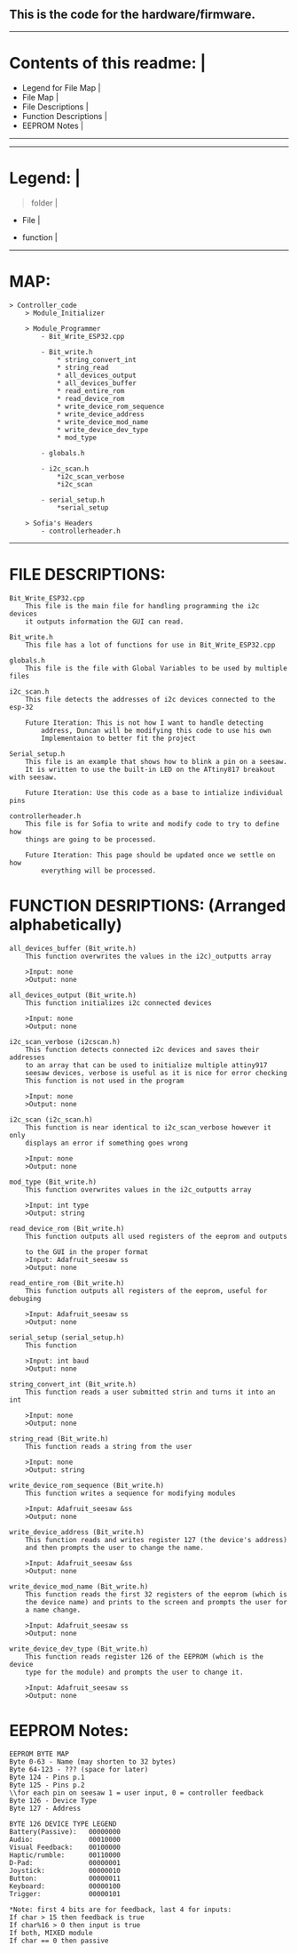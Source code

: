 ## This is the code for the hardware/firmware. 
______________________________
# Contents of this readme:    |
- Legend for File Map         |
- File Map                    |
- File Descriptions           |
- Function Descriptions       |
- EEPROM Notes                |
-------------------------------
____________
# Legend:  |
> folder   |
- File     |
* function |
-----------------------------------------------
# MAP:                                            
    > Controller_code
        > Module_Initializer   

        > Module_Programmer
            - Bit_Write_ESP32.cpp

            - Bit_write.h
                * string_convert_int
                * string_read
                * all_devices_output
                * all_devices_buffer
                * read_entire_rom
                * read_device_rom
                * write_device_rom_sequence
                * write_device_address
                * write_device_mod_name
                * write_device_dev_type
                * mod_type

            - globals.h

            - i2c_scan.h
                *i2c_scan_verbose
                *i2c_scan

            - serial_setup.h
                *serial_setup

        > Sofia's Headers
            - controllerheader.h

-----------------------------------------------

# FILE DESCRIPTIONS:
    Bit_Write_ESP32.cpp
        This file is the main file for handling programming the i2c devices
        it outputs information the GUI can read.

    Bit_write.h
        This file has a lot of functions for use in Bit_Write_ESP32.cpp

    globals.h
        This file is the file with Global Variables to be used by multiple files

    i2c_scan.h
        This file detects the addresses of i2c devices connected to the esp-32

        Future Iteration: This is not how I want to handle detecting
            address, Duncan will be modifying this code to use his own
            Implementaion to better fit the project

    Serial_setup.h
        This file is an example that shows how to blink a pin on a seesaw.
        It is written to use the built-in LED on the ATtiny817 breakout with seesaw.

        Future Iteration: Use this code as a base to intialize individual pins

    controllerheader.h
        This file is for Sofia to write and modify code to try to define how 
        things are going to be processed.

        Future Iteration: This page should be updated once we settle on how 
            everything will be processed. 


# FUNCTION DESRIPTIONS: (Arranged alphabetically)
    all_devices_buffer (Bit_write.h)
        This function overwrites the values in the i2c)_outputts array

        >Input: none
        >Output: none

    all_devices_output (Bit_write.h)
        This function initializes i2c connected devices

        >Input: none
        >Output: none

    i2c_scan_verbose (i2cscan.h)
        This function detects connected i2c devices and saves their addresses
        to an array that can be used to initialize multiple attiny917
        seesaw devices, verbose is useful as it is nice for error checking
        This function is not used in the program

        >Input: none
        >Output: none
    
    i2c_scan (i2c_scan.h)
        This function is near identical to i2c_scan_verbose however it only 
        displays an error if something goes wrong
        
        >Input: none
        >Output: none
    
    mod_type (Bit_write.h)
        This function overwrites values in the i2c_outputts array   

        >Input: int type
        >Output: string

    read_device_rom (Bit_write.h)
        This function outputs all used registers of the eeprom and outputs 

        to the GUI in the proper format
        >Input: Adafruit_seesaw ss
        >Output: none

    read_entire_rom (Bit_write.h)
        This function outputs all registers of the eeprom, useful for debuging  

        >Input: Adafruit_seesaw ss
        >Output: none

    serial_setup (serial_setup.h)
        This function

        >Input: int baud
        >Output: none

    string_convert_int (Bit_write.h)
        This function reads a user submitted strin and turns it into an int

        >Input: none
        >Output: none
        
    string_read (Bit_write.h)
        This function reads a string from the user    

        >Input: none
        >Output: string

    write_device_rom_sequence (Bit_write.h)
        This function writes a sequence for modifying modules

        >Input: Adafruit_seesaw &ss
        >Output: none

    write_device_address (Bit_write.h)
        This function reads and writes register 127 (the device's address)
        and then prompts the user to change the name. 

        >Input: Adafruit_seesaw &ss
        >Output: none

    write_device_mod_name (Bit_write.h)
        This function reads the first 32 registers of the eeprom (which is 
        the device name) and prints to the screen and prompts the user for 
        a name change. 

        >Input: Adafruit_seesaw ss
        >Output: none

    write_device_dev_type (Bit_write.h)
        This function reads register 126 of the EEPROM (which is the device
        type for the module) and prompts the user to change it. 

        >Input: Adafruit_seesaw ss
        >Output: none


# EEPROM Notes: 
    EEPROM BYTE MAP
    Byte 0-63 - Name (may shorten to 32 bytes)
    Byte 64-123 - ??? (space for later)
    Byte 124 - Pins p.1 
    Byte 125 - Pins p.2
    \\for each pin on seesaw 1 = user input, 0 = controller feedback
    Byte 126 - Device Type
    Byte 127 - Address

    BYTE 126 DEVICE TYPE LEGEND	
    Battery(Passive):   00000000
    Audio:              00010000
    Visual Feedback:    00100000
    Haptic/rumble:      00110000
    D-Pad:              00000001
    Joystick:           00000010
    Button:             00000011
    Keyboard:           00000100
    Trigger:            00000101

    *Note: first 4 bits are for feedback, last 4 for inputs:
    If char > 15 then feedback is true
    If char%16 > 0 then input is true
    If both, MIXED module
    If char == 0 then passive
